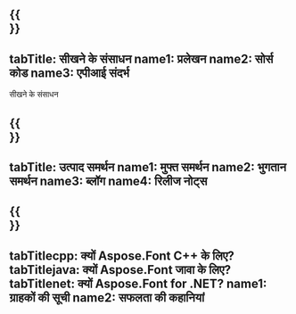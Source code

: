 ﻿---
translation: true
deploy: false
---

{{<section learningresources>}}
---
tabTitle: सीखने के संसाधन
name1: प्रलेखन
name2: सोर्स कोड
name3: एपीआई संदर्भ
---

सीखने के संसाधन

{{<section support>}}
---
tabTitle: उत्पाद समर्थन
name1: मुफ्त समर्थन
name2: भुगतान समर्थन
name3: ब्लॉग
name4: रिलीज नोट्स
---

{{<section why>}}
---
tabTitlecpp: क्यों Aspose.Font C++ के लिए?
tabTitlejava: क्यों Aspose.Font जावा के लिए?
tabTitlenet: क्यों Aspose.Font for .NET?
name1: ग्राहकों की सूची
name2: सफलता की कहानियां
---